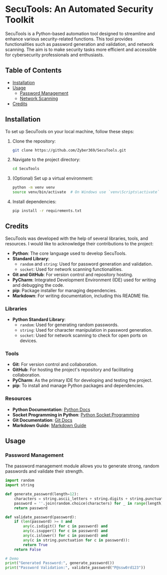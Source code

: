 # SecuTools: An Automated Security Toolkit

SecuTools is a Python-based automation tool designed to streamline and enhance various security-related functions. This tool provides functionalities such as password generation and validation, and network scanning. The aim is to make security tasks more efficient and accessible for cybersecurity professionals and enthusiasts.

## Table of Contents

- [Installation](#installation)
- [Usage](#usage)
  - [Password Management](#password-management)
  - [Network Scanning](#network-scanning)
- [Credits](#credits)


## Installation

To set up SecuTools on your local machine, follow these steps:

1. Clone the repository:

    ```bash
    git clone https://github.com/Zyber369/SecuTools.git
    ```

2. Navigate to the project directory:

    ```bash
    cd SecuTools
    ```

3. (Optional) Set up a virtual environment:

    ```bash
    python -m venv venv
    source venv/bin/activate  # On Windows use `venv\Scripts\activate`
    ```

4. Install dependencies:

    ```bash
    pip install -r requirements.txt
    ```
## Credits

SecuTools was developed with the help of several libraries, tools, and resources. I would like to acknowledge their contributions to the project:

- **Python**: The core language used to develop SecuTools.
- **Standard Library**:
  - `random` and `string`: Used for password generation and validation.
  - `socket`: Used for network scanning functionalities.
- **Git and GitHub**: For version control and repository hosting.
- **PyCharm**: Integrated Development Environment (IDE) used for writing and debugging the code.
- **pip**: Package installer for managing dependencies.
- **Markdown**: For writing documentation, including this README file.

### Libraries

- **Python Standard Library**:
  - `random`: Used for generating random passwords.
  - `string`: Used for character manipulation in password generation.
  - `socket`: Used for network scanning to check for open ports on devices.

### Tools

- **Git**: For version control and collaboration.
- **GitHub**: For hosting the project's repository and facilitating collaboration.
- **PyCharm**: As the primary IDE for developing and testing the project.
- **pip**: To install and manage Python packages and dependencies.

### Resources

- **Python Documentation**: [Python Docs](https://docs.python.org/3/)
- **Socket Programming in Python**: [Python Socket Programming](https://docs.python.org/3/howto/sockets.html)
- **Git Documentation**: [Git Docs](https://git-scm.com/doc)
- **Markdown Guide**: [Markdown Guide](https://www.markdownguide.org/)
## Usage

### Password Management

The password management module allows you to generate strong, random passwords and validate their strength.

```python
import random
import string

def generate_password(length=12):
    characters = string.ascii_letters + string.digits + string.punctuation
    password = ''.join(random.choice(characters) for _ in range(length))
    return password

def validate_password(password):
    if (len(password) >= 8 and
        any(c.isdigit() for c in password) and
        any(c.isupper() for c in password) and
        any(c.islower() for c in password) and
        any(c in string.punctuation for c in password)):
        return True
    return False

# Demo
print("Generated Password:", generate_password())
print("Password Validation:", validate_password("P@ssw0rd123"))

